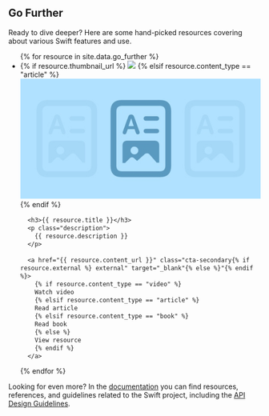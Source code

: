 ## Go Further

Ready to dive deeper? Here are some hand-picked resources covering about various Swift features and use.

<ul class="go-further-list">
  {% for resource in site.data.go_further %}
  <li class="resource{% if resource.featured %} featured{% endif %}">
      {% if resource.thumbnail_url %}
        <img class="thumbnail" src="{{ resource.thumbnail_url }}"/>
      {% elsif resource.content_type == "article" %}
        <img class="thumbnail" src="/assets/images/getting-started/article-thumbnail.jpg"/>
      {% endif %}

      <h3>{{ resource.title }}</h3>
      <p class="description">
        {{ resource.description }}
      </p>
      
      <a href="{{ resource.content_url }}" class="cta-secondary{% if resource.external %} external" target="_blank"{% else %}"{% endif %}>
        {% if resource.content_type == "video" %}
        Watch video
        {% elsif resource.content_type == "article" %}
        Read article
        {% elsif resource.content_type == "book" %}
        Read book
        {% else %}
        View resource
        {% endif %}
      </a>
  </li>
  {% endfor %}
</ul>

Looking for even more? In the [documentation](/documentation/) you can find resources, references, and guidelines related to the Swift project, including the [API Design Guidelines](/documentation/api-design-guidelines/).
